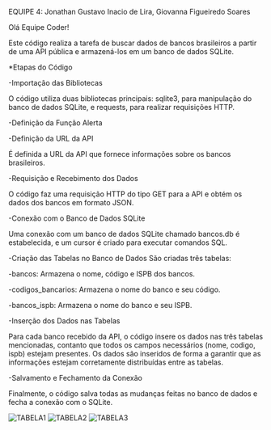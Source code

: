 EQUIPE 4: Jonathan Gustavo Inacio de Lira, Giovanna Figueiredo Soares

Olá Equipe Coder!



Este código realiza a tarefa de buscar dados de bancos brasileiros a partir de uma API pública e armazená-los em um banco de dados SQLite.

*Etapas do Código

-Importação das Bibliotecas

O código utiliza duas bibliotecas principais: sqlite3, para manipulação do banco de dados SQLite, e requests, para realizar requisições HTTP.

-Definição da Função Alerta

-Definição da URL da API

É definida a URL da API que fornece informações sobre os bancos brasileiros.

-Requisição e Recebimento dos Dados

O código faz uma requisição HTTP do tipo GET para a API e obtém os dados dos bancos em formato JSON.

-Conexão com o Banco de Dados SQLite

Uma conexão com um banco de dados SQLite chamado bancos.db é estabelecida, e um cursor é criado para executar comandos SQL.

-Criação das Tabelas no Banco de Dados
São criadas três tabelas:

-bancos: Armazena o nome, código e ISPB dos bancos.

-codigos_bancarios: Armazena o nome do banco e seu código.

-bancos_ispb: Armazena o nome do banco e seu ISPB.


-Inserção dos Dados nas Tabelas

Para cada banco recebido da API, o código insere os dados nas três tabelas mencionadas, contanto que todos os campos necessários (nome, codigo, ispb) estejam presentes. Os dados são inseridos de forma a garantir que as informações estejam corretamente distribuídas entre as tabelas.

-Salvamento e Fechamento da Conexão

Finalmente, o código salva todas as mudanças feitas no banco de dados e fecha a conexão com o SQLite.


![TABELA1](https://github.com/JowGuh/CODERHOUSER-EQUIPE-4/assets/152320761/8eae5ea5-47ba-4f54-8853-b57d55c45538)  ![TABELA2](https://github.com/JowGuh/CODERHOUSER-EQUIPE-4/assets/152320761/d834fe78-8e00-45ad-afc6-51c89de57905)  ![TABELA3](https://github.com/JowGuh/CODERHOUSER-EQUIPE-4/assets/152320761/d9fae9e7-8104-4359-9d26-bc614c971301)



